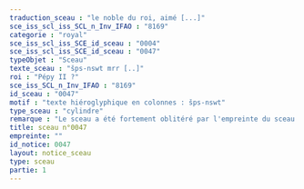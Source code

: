 ```yaml
---
traduction_sceau : "le noble du roi, aimé [...]"
sce_iss_scl_iss_SCL_n_Inv_IFAO : "8169"
categorie : "royal"
sce_iss_scl_iss_SCE_id_sceau : "0004"
sce_iss_scl_iss_SCE_id_sceau : "0047"
typeObjet : "Sceau"
texte_sceau : "šps-nswt mrr [..]"
roi : "Pépy II ?"
sce_iss_SCL_n_Inv_IFAO : "8169"
id_sceau : "0047"
motif : "texte hiéroglyphique en colonnes : šps-nswt"
type_sceau : "cylindre"
remarque : "Le sceau a été fortement oblitéré par l'empreinte du sceau 0004. Reste de cartouche dans la colonne gauche."
title: sceau n°0047
empreinte: ""
id_notice: 0047
layout: notice_sceau
type: sceau
partie: 1
---
```

